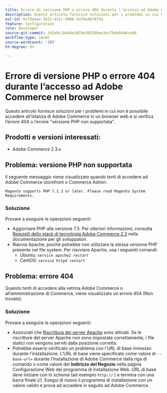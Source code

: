 ```yaml
---
title: Errore di versione PHP o errore 404 durante l’accesso ad Adobe Commerce nel browser
description: Questo articolo fornisce soluzioni per i problemi in cui non è possibile accedere all’istanza di Adobe Commerce in un browser web e si verifica l’errore 404 o l’errore "versione PHP non supportata".
exl-id: 6cfdeaae-5e52-411c-9006-5af8a467873a
feature: Configuration
role: Developer
source-git-commit: 1d2e0c1b4a8e3d79a362500ee3ec7bde84a6ce0d
workflow-type: tm+mt
source-wordcount: '285'
ht-degree: 0%

---
```


# Errore di versione PHP o errore 404 durante l’accesso ad Adobe Commerce nel browser

Questo articolo fornisce soluzioni per i problemi in cui non è possibile accedere all’istanza di Adobe Commerce in un browser web e si verifica l’errore 404 o l’errore &quot;versione PHP non supportata&quot;.

## Prodotti e versioni interessati:

* Adobe Commerce 2.3.x

## Problema: versione PHP non supportata

Il seguente messaggio viene visualizzato quando tenti di accedere ad Adobe Commerce storefront o Commerce Admin:

`Magento supports PHP 7.1.3 or later. Please read Magento System Requirements.`

### Soluzione

Provare a eseguire le operazioni seguenti:

* Aggiornare PHP alla versione 7.3. Per ulteriori informazioni, consulta [Requisiti dello stack di tecnologia Adobe Commerce 2.3](https://devdocs.magento.com/guides/v2.3/install-gde/system-requirements.html#php) nella documentazione per gli sviluppatori.
* Riavvia Apache, poiché potrebbe non utilizzare la stessa versione PHP presente nel file system. Per riavviare Apache, usa i seguenti comandi:
   * Ubuntu: `service apache2 restart`
   * CentOS: `service httpd restart`

## Problema: errore 404

Quando tenti di accedere alla vetrina Adobe Commerce o all’amministrazione di Commerce, viene visualizzato un errore 404 (Non trovato).

### Soluzione

Provare a eseguire le operazioni seguenti:

* Assicurati che [Riscrittura del server Apache](https://devdocs.magento.com/guides/v2.3/install-gde/prereq/apache.html) sono attivati. Se le riscritture del server Apache non sono impostate correttamente, i file statici non vengono serviti dalla posizione corretta.
* Potrebbe essersi verificato un problema con l&#39;URL di base immesso durante l&#39;installazione. L’URL di base viene specificato come valore di `--base-url=` durante l’installazione di Adobe Commerce dalla riga di comando o come valore del **Indirizzo del Negozio** nella pagina Configurazione Web del programma di installazione Web. URL di base *deve* iniziare con lo schema (ad esempio `http://` ) e termina con una barra finale (/). Esegui di nuovo il programma di installazione con un valore valido e prova ad accedere in seguito ad Adobe Commerce.
